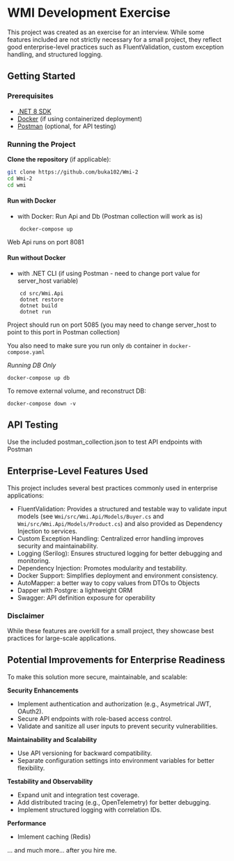 # WMI Development Exercise

This project was created as an exercise for an interview. While some features included are not strictly necessary for a small project, they reflect good enterprise-level practices such as FluentValidation, custom exception handling, and structured logging.

## Getting Started

### Prerequisites

- [.NET 8 SDK](https://dotnet.microsoft.com/)
- [Docker](https://www.docker.com/) (if using containerized deployment)
- [Postman](https://www.postman.com/) (optional, for API testing)

### Running the Project

**Clone the repository** (if applicable):
   ```sh
   git clone https://github.com/buka102/Wmi-2
   cd Wmi-2
   cd wmi
   ```

#### Run with Docker
* with Docker: Run Api and Db (Postman collection will work as is)
```
    docker-compose up
```
Web Api runs on port 8081

#### Run without Docker

* with .NET CLI (if using Postman - need to change port value for server_host variable)
``` 
    cd src/Wmi.Api
    dotnet restore
    dotnet build
    dotnet run
```

Project should run on port 5085 (you may need to change server_host to point to this port in Postman collection)

You also need to make sure you run only `db` container in `docker-compose.yaml`

*Running DB Only*
```
docker-compose up db
```

To remove external volume, and reconstruct DB:
```
docker-compose down -v 
```



## API Testing

Use the included postman_collection.json to test API endpoints with Postman


## Enterprise-Level Features Used
This project includes several best practices commonly used in enterprise applications:

* FluentValidation: Provides a structured and testable way to validate input models (see `Wmi/src/Wmi.Api/Models/Buyer.cs` and `Wmi/src/Wmi.Api/Models/Product.cs`) and also provided as Dependency Injection to services.
* Custom Exception Handling: Centralized error handling improves security and maintainability.
* Logging (Serilog): Ensures structured logging for better debugging and monitoring.
* Dependency Injection: Promotes modularity and testability.
* Docker Support: Simplifies deployment and environment consistency.
* AutoMapper: a better way to copy values from DTOs to Objects
* Dapper with Postgre: a lightweight ORM
* Swagger: API definition exposure for operability 

### Disclaimer

While these features are overkill for a small project, they showcase best practices for large-scale applications.

## Potential Improvements for Enterprise Readiness
To make this solution more secure, maintainable, and scalable:

**Security Enhancements**

* Implement authentication and authorization (e.g., Asymetrical JWT, OAuth2).
* Secure API endpoints with role-based access control.
* Validate and sanitize all user inputs to prevent security vulnerabilities.

**Maintainability and Scalability**

* Use API versioning for backward compatibility.
* Separate configuration settings into environment variables for better flexibility.

**Testability and Observability**

* Expand unit and integration test coverage.
* Add distributed tracing (e.g., OpenTelemetry) for better debugging.
* Implement structured logging with correlation IDs.

**Performance**
* Imlement caching (Redis)

... and much more... after you hire me.
